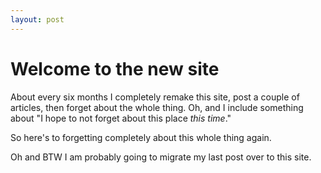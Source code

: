 ```yaml
---
layout: post
---
```


# Welcome to the new site

About every six months I completely remake this site, post a couple of articles, then forget about the whole thing. Oh, and I include something about "I hope to not forget about this place *this time*."


So here's to forgetting completely about this whole thing again.


Oh and BTW I am probably going to migrate my last post over to this site.
